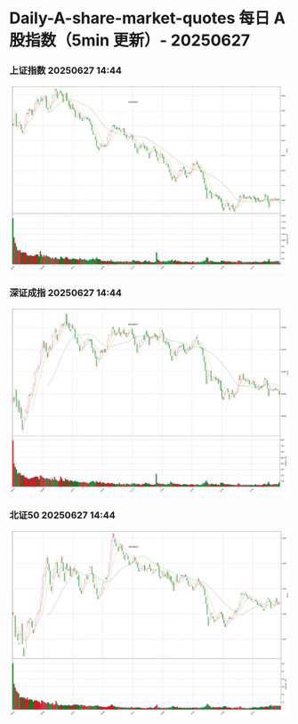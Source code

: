
# Daily-A-share-market-quotes 每日 A 股指数（5min 更新）- 20250627

### 上证指数 20250627 14:44
![](./fig/2025/6/20250627-sh000001.png)

### 深证成指 20250627 14:44
![](./fig/2025/6/20250627-sz399001.png)

### 北证50 20250627 14:44
![](./fig/2025/6/20250627-bj899050.png)
